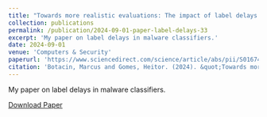 ```yaml
---
title: "Towards more realistic evaluations: The impact of label delays in malware detection pipelines"
collection: publications
permalink: /publication/2024-09-01-paper-label-delays-33
excerpt: 'My paper on label delays in malware classifiers.'
date: 2024-09-01
venue: 'Computers & Security'
paperurl: 'https://www.sciencedirect.com/science/article/abs/pii/S0167404824004279'
citation: 'Botacin, Marcus and Gomes, Heitor. (2024). &quot;Towards more realistic evaluations: The impact of label delays in malware detection pipelines&quot; <i>Computers & Security</i>. 1(1).'
---
```

My paper on label delays in malware classifiers.

[Download Paper](https://marcusbotacin.github.io/files/label-delays.pdf)

